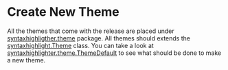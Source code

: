 # Create New Theme #

All the themes that come with the release are placed under [syntaxhighligther.theme](http://cws1989.github.io/java-syntax-highlighter/syntaxhighlighter/theme/package-summary.html) package. All themes should extends the [syntaxhighlight.Theme](http://cws1989.github.io/java-syntax-highlighter/syntaxhighlight/Theme.html) class. You can take a look at [syntaxhighlighter.theme.ThemeDefault](https://github.com/cws1989/java-syntax-highlighter/blob/master/src/syntaxhighlighter/theme/ThemeDefault.java) to see what should be done to make a new theme.
